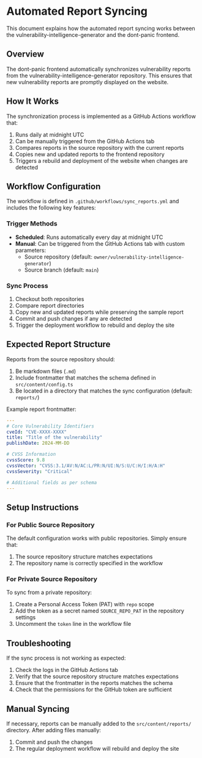 # Automated Report Syncing

This document explains how the automated report syncing works between the vulnerability-intelligence-generator and the dont-panic frontend.

## Overview

The dont-panic frontend automatically synchronizes vulnerability reports from the vulnerability-intelligence-generator repository. This ensures that new vulnerability reports are promptly displayed on the website.

## How It Works

The synchronization process is implemented as a GitHub Actions workflow that:

1. Runs daily at midnight UTC
2. Can be manually triggered from the GitHub Actions tab
3. Compares reports in the source repository with the current reports
4. Copies new and updated reports to the frontend repository
5. Triggers a rebuild and deployment of the website when changes are detected

## Workflow Configuration

The workflow is defined in `.github/workflows/sync_reports.yml` and includes the following key features:

### Trigger Methods

- **Scheduled**: Runs automatically every day at midnight UTC
- **Manual**: Can be triggered from the GitHub Actions tab with custom parameters:
  - Source repository (default: `owner/vulnerability-intelligence-generator`)
  - Source branch (default: `main`)

### Sync Process

1. Checkout both repositories
2. Compare report directories
3. Copy new and updated reports while preserving the sample report
4. Commit and push changes if any are detected
5. Trigger the deployment workflow to rebuild and deploy the site

## Expected Report Structure

Reports from the source repository should:

1. Be markdown files (`.md`)
2. Include frontmatter that matches the schema defined in `src/content/config.ts`
3. Be located in a directory that matches the sync configuration (default: `reports/`)

Example report frontmatter:

```yaml
---
# Core Vulnerability Identifiers
cveId: "CVE-XXXX-XXXX"
title: "Title of the vulnerability"
publishDate: 2024-MM-DD

# CVSS Information
cvssScore: 9.8
cvssVector: "CVSS:3.1/AV:N/AC:L/PR:N/UI:N/S:U/C:H/I:H/A:H"
cvssSeverity: "Critical"

# Additional fields as per schema
---
```

## Setup Instructions

### For Public Source Repository

The default configuration works with public repositories. Simply ensure that:

1. The source repository structure matches expectations
2. The repository name is correctly specified in the workflow

### For Private Source Repository

To sync from a private repository:

1. Create a Personal Access Token (PAT) with `repo` scope
2. Add the token as a secret named `SOURCE_REPO_PAT` in the repository settings
3. Uncomment the `token` line in the workflow file

## Troubleshooting

If the sync process is not working as expected:

1. Check the logs in the GitHub Actions tab
2. Verify that the source repository structure matches expectations
3. Ensure that the frontmatter in the reports matches the schema
4. Check that the permissions for the GitHub token are sufficient

## Manual Syncing

If necessary, reports can be manually added to the `src/content/reports/` directory. After adding files manually:

1. Commit and push the changes
2. The regular deployment workflow will rebuild and deploy the site